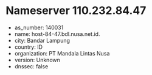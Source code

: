 # Nameserver 110.232.84.47

* as_number: 140031
* name: host-84-47.bdl.nusa.net.id.
* city: Bandar Lampung
* country: ID
* organization: PT Mandala Lintas Nusa
* version: Unknown
* dnssec: false
